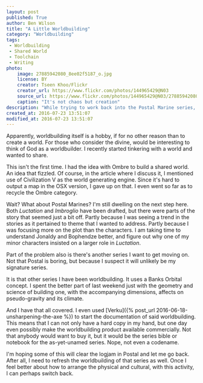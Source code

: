 ```yaml
---
layout: post
published: True
author: Ben Wilson
title: "A Little Worldbuilding"
category: "Worldbuilding"
tags:
 - Worldbuilding
 - Shared World
 - Toolchain
 - Writing
photo:
    image: 27885942080_8ee02f5187_o.jpg
    license: BY
    creator: Tseen Khoo/Flickr
    creator_url: https://www.flickr.com/photos/144965429@N03
    source_url: https://www.flickr.com/photos/144965429@N03/27885942080/
    caption: "It's not chaos but creation"
description: "While trying to work back into the Postal Marine series, Ben takes a turn at worldbuilding."
created_at: 2016-07-23 13:51:07
modified_at: 2016-07-23 13:51:07
---
```


Apparently, worldbuilding itself is a hobby, if for no other reason than to create a world. For those who consider the divine, would be interesting to think of God as a worldbuilder. I recently started tinkering with a world and wanted to share.

<!-- more -->

This isn't the first time. I had the idea with Ombre to build a shared world. An idea that fizzled. Of course, in the article where I discuss it, I mentioned use of Civilization V as the world generating engine. Since it's hard to output a map in the OSX version, I gave up on that. I even went so far as to recycle the Ombre category.

Wait? What about Postal Marines? I'm still dwelling on the next step here. Both *Luctation* and *Imbroglio* have been drafted, but there were parts of the story that seemed just a bit off. Partly because I was seeing a trend in the stories as it pertained to theme that I wanted to address. Partly because I was focusing more on the plot than the characters. I am taking time to understand Jonaldy and Bophendze better, and figure out why one of my minor characters insisted on a larger role in *Luctation*.

Part of the problem also is there's another series I want to get moving on. Not that Postal is boring, but because I suspect it will unlikely be my signature series.

It is that other series I have been worldbuilding. It uses a Banks Orbital concept. I spent the better part of last weekend just with the geometry and science of building one, with the accompanying dimensions, affects on pseudo-gravity and its climate.

And I have that all covered. I even used [Verku]({% post_url 2016-06-18-unsharpening-the-axe %}) to start the documentation of said worldbuilding. This means that I can not only have a hard copy in my hand, but one day even possibly make the worldbuilding product available commercially. Not that anybody would want to buy it, but it would be the series bible or notebook for the as-yet-unamed series. Nope, not even a codename.

I'm hoping some of this will clear the logjam in Postal and let me go back. After all, I need to refresh the worldbuilding of that series as well. Once I feel better about how to arrange the physical and cultural, with this activity, I can perhaps switch back.
